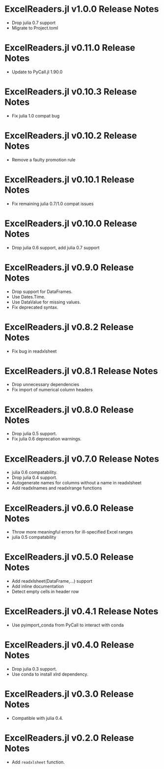 # ExcelReaders.jl v1.0.0 Release Notes
* Drop julia 0.7 support
* Migrate to Project.toml

# ExcelReaders.jl v0.11.0 Release Notes
* Update to PyCall.jl 1.90.0

# ExcelReaders.jl v0.10.3 Release Notes
* Fix julia 1.0 compat bug

# ExcelReaders.jl v0.10.2 Release Notes
* Remove a faulty promotion rule

# ExcelReaders.jl v0.10.1 Release Notes
* Fix remaining julia 0.7/1.0 compat issues

# ExcelReaders.jl v0.10.0 Release Notes
* Drop julia 0.6 support, add julia 0.7 support

# ExcelReaders.jl v0.9.0 Release Notes
* Drop support for DataFrames.
* Use Dates.Time.
* Use DataValue for missing values.
* Fix deprecated syntax.

# ExcelReaders.jl v0.8.2 Release Notes
* Fix bug in readxlsheet

# ExcelReaders.jl v0.8.1 Release Notes
* Drop unnecessary dependencies
* Fix import of numerical column headers

# ExcelReaders.jl v0.8.0 Release Notes
* Drop julia 0.5 support.
* Fix julia 0.6 deprecation warnings.

# ExcelReaders.jl v0.7.0 Release Notes
* julia 0.6 compatability.
* Drop julia 0.4 support.
* Autogenerate names for columns without a name in readxlsheet
* Add readxlnames and readxlrange functions

# ExcelReaders.jl v0.6.0 Release Notes
* Throw more meaningful errors for ill-specified Excel ranges
* julia 0.5 compatability

# ExcelReaders.jl v0.5.0 Release Notes
* Add readxlsheet(DataFrame,...) support
* Add inline documentation
* Detect empty cells in header row

# ExcelReaders.jl v0.4.1 Release Notes
* Use pyimport_conda from PyCall to interact with conda

# ExcelReaders.jl v0.4.0 Release Notes
* Drop julia 0.3 support.
* Use conda to install xlrd dependency.

# ExcelReaders.jl v0.3.0 Release Notes
* Compatible with julia 0.4.

# ExcelReaders.jl v0.2.0 Release Notes
* Add ``readxlsheet`` function.
